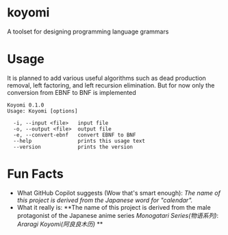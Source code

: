 # koyomi
A toolset for designing programming language grammars

# Usage
It is planned to add various useful algorithms such as dead production removal, left factoring, and left recursion elimination. But for now only the conversion from EBNF to BNF is implemented

```shell
Koyomi 0.1.0
Usage: Koyomi [options]

  -i, --input <file>   input file
  -o, --output <file>  output file
  -e, --convert-ebnf   convert EBNF to BNF
  --help               prints this usage text
  --version            prints the version
```

# Fun Facts
* What GitHub Copilot suggests (Wow that's smart enough): *The name of this project is derived from the Japanese word for "calendar".*
* What it really is: **The name of this project is derived from the male protagonist of the Japanese anime series *Monogatari Series(物语系列)*: *Araragi Koyomi(阿良良木历)* **